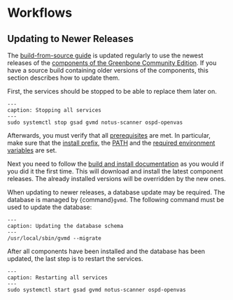 # Workflows

## Updating to Newer Releases

The [build-from-source guide](./index.md) is updated regularly to use the
newest releases of the [components of the Greenbone Community Edition](../../background.md#architecture).
If you have a source build containing older versions of the components, this
section describes how to update them.

First, the services should be stopped to be able to replace them later on.

```{code-block} shell
---
caption: Stopping all services
---
sudo systemctl stop gsad gvmd notus-scanner ospd-openvas
```

Afterwards, you must verify that all [prerequisites](./index.md#prerequisites) are met.
In particular, make sure that the [install prefix](./index.md#choosing-an-install-prefix), the
[PATH](./index.md#setting-the-path) and the [required environment variables](./index.md#creating-a-source-build-and-install-directory)
are set.

Next you need to follow the [build and install documentation](./index.md#building-and-installing-the-components)
as you would if you did it the first time. This will download and install the
latest component releases. The already installed versions will be overridden by
the new ones.

When updating to newer releases, a database update may be required. The database
is managed by {command}`gvmd`. The following command must be used to update
the database:

```{code-block} shell
---
caption: Updating the database schema
---
/usr/local/sbin/gvmd --migrate
```

After all components have been installed and the database has
been updated, the last step is to restart the services.

```{code-block} shell
---
caption: Restarting all services
---
sudo systemctl start gsad gvmd notus-scanner ospd-openvas
```
